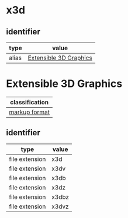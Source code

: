 # x3d

## identifier
| type              | value
| ----------------- | -----
| alias             | [Extensible 3D Graphics](#extensible-3d-graphics)

# Extensible 3D Graphics

| classification
| --------------
| [markup format](markup.md)

## identifier
| type              | value
| ----------------- | -----
| file extension    | x3d
| file extension    | x3dv
| file extension    | x3db
| file extension    | x3dz
| file extension    | x3dbz
| file extension    | x3dvz
